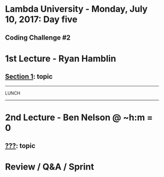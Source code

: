 # Lambda University - Monday, July 10, 2017: Day five
## Coding Challenge #2

# 1st Lecture - Ryan Hamblin
## [Section 1](URL): topic

***
LUNCH
***

# 2nd Lecture - Ben Nelson @ ~h:m = 0
## [???](URL): topic

# Review / Q&A / Sprint

